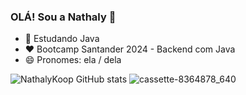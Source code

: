 ### OLÁ! Sou a Nathaly 👋

- 🌱 Estudando Java
- :heart: Bootcamp Santander 2024 - Backend com Java
- 😄 Pronomes: ela / dela






![NathalyKoop GitHub stats](https://github-readme-stats.vercel.app/api?username=NathalyKoop&show_icons=true&theme=ambient_gradient)
![cassette-8364878_640](https://github.com/NathalyKoop/NathalyKoop/assets/168307469/d5b00bb6-2bde-4f45-80c6-33e499d8b039)
